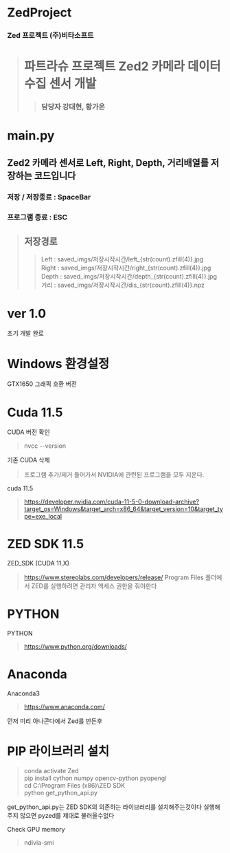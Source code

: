 # ZedProject
### Zed 프로젝트 (주)비타소프트

> # 파트라슈 프로젝트 Zed2 카메라 데이터수집 센서 개발
> > ### 담당자 강대현, 황가온

# main.py   
## Zed2 카메라 센서로 Left, Right, Depth, 거리배열를 저장하는 코드입니다   
### 저장 / 저장종료 : SpaceBar
### 프로그램 종료 : ESC   

> ## 저장경로   
>> Left : saved_imgs/저장시작시간/left_{str(count).zfill(4)}.jpg   
>> Right : saved_imgs/저장시작시간/right_{str(count).zfill(4)}.jpg   
>> Depth : saved_imgs/저장시작시간/depth_{str(count).zfill(4)}.jpg   
>> 거리 : saved_imgs/저장시작시간/dis_{str(count).zfill(4)}.npz   

# ver 1.0
초기 개발 완료

# Windows 환경설정

GTX1650 그래픽 호환 버전

# Cuda 11.5

CUDA 버전 확인 
> nvcc --version

기존 CUDA 삭제
> 프로그램 추가/제거 들어가서 NVIDIA에 관련된 프로그램을 모두 지운다.

cuda 11.5
> https://developer.nvidia.com/cuda-11-5-0-download-archive?target_os=Windows&target_arch=x86_64&target_version=10&target_type=exe_local

# ZED SDK 11.5
ZED_SDK (CUDA 11.X)
> https://www.stereolabs.com/developers/release/
> Program Files 폴더에서 ZED를 실행하려면 관리자 액세스 권한을 줘야한다

# PYTHON
PYTHON
> https://www.python.org/downloads/

# Anaconda
Anaconda3
> https://www.anaconda.com/

먼저 미리 아나콘다에서 Zed를 만든후

# PIP 라이브러리 설치
> conda activate Zed   
> pip install cython numpy opencv-python pyopengl   
> cd C:\Program Files (x86)\ZED SDK   
> python get_python_api.py

get_python_api.py는 ZED SDK의 의존하는 라이브러리를 설치해주는것이다 실행해주지 않으면 pyzed를 제대로 불러올수없다


Check GPU memory
> ndivia-smi

